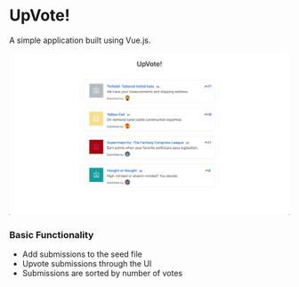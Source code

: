 # UpVote!

A simple application built using Vue.js.

![alt text](docs/screenshot.png "UpVote App Screenshot")

### Basic Functionality

* Add submissions to the seed file
* Upvote submissions through the UI
* Submissions are sorted by number of votes
